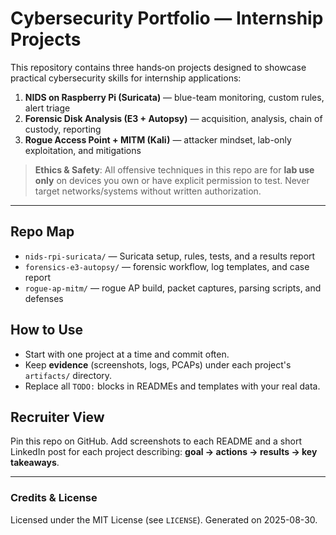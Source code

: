 # Cybersecurity Portfolio — Internship Projects

This repository contains three hands‑on projects designed to showcase practical cybersecurity skills for internship applications:

1. **NIDS on Raspberry Pi (Suricata)** — blue-team monitoring, custom rules, alert triage  
2. **Forensic Disk Analysis (E3 + Autopsy)** — acquisition, analysis, chain of custody, reporting  
3. **Rogue Access Point + MITM (Kali)** — attacker mindset, lab-only exploitation, and mitigations

> **Ethics & Safety**: All offensive techniques in this repo are for **lab use only** on devices you own or have explicit permission to test. Never target networks/systems without written authorization.

---

## Repo Map
- `nids-rpi-suricata/` — Suricata setup, rules, tests, and a results report
- `forensics-e3-autopsy/` — forensic workflow, log templates, and case report
- `rogue-ap-mitm/` — rogue AP build, packet captures, parsing scripts, and defenses

## How to Use
- Start with one project at a time and commit often. 
- Keep **evidence** (screenshots, logs, PCAPs) under each project's `artifacts/` directory.
- Replace all `TODO:` blocks in READMEs and templates with your real data.

## Recruiter View
Pin this repo on GitHub. Add screenshots to each README and a short LinkedIn post for each project describing: **goal → actions → results → key takeaways**.

---

### Credits & License
Licensed under the MIT License (see `LICENSE`). Generated on 2025-08-30.